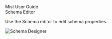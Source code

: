 <div class="LanguageTitle">Mist User Guide</div>
<div class="TopicHeader">Schema Editor</div>
<p>Use the Schema editor to edit schema properties.</p>
<img class="InstructionStepImage" src="https://varigencecom.blob.core.windows.net/images-mistdocumentation-editoroverviews/Schema1.png" alt="Schema Designer"/>


